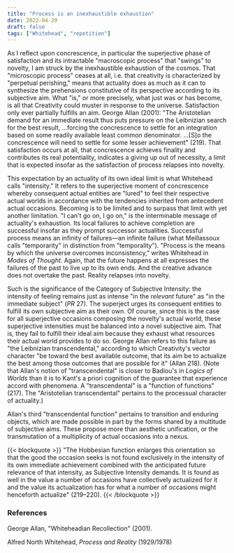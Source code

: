 ```yaml
---
title: "Process is an inexhaustible exhaustion"
date: 2022-04-20
draft: false
tags: ["Whitehead", "repetition"]
---
```

As I reflect upon concrescence, in particular the superjective phase of satisfaction and its intractable "macroscopic process" that "swings" to novelty, I am struck by the inexhaustible exhaustion of the cosmos.
That "microscopic process" ceases at all, i.e. that creativity is characterized by "perpetual perishing," means that actuality does as much as it can to synthesize the prehensions constitutive of its perspective according to its subjective aim.
What "is," or more precisely, what just was or has become, is all that Creativity could muster in response to the universe.
Satisfaction only ever partially fulfills an aim.
George Allan (2001): "The Aristotelian demand for an immediate result thus puts pressure on the Leibnizian search for the best result, ...forcing the concrescence to settle for an integration based on some readily available least common denominator. ...[S]o the concrescence will need to settle for some lesser achievement" (219).
That satisfaction occurs at all, that concrescence achieves finality and contributes its real potentiality, indicates a giving up out of necessity, a limit that is expected insofar as the satisfaction of process relapses into novelty.

This expectation by an actuality of its own ideal limit is what Whitehead calls "intensity."
It refers to the superjective moment of concrescence whereby consequent actual entities are "lured" to feel their respective actual worlds in accordance with the tendencies inherited from antecedent actual occasions.
Becoming is to be limited and to surpass that limit with yet another limitation.
"I can't go on, I go on," is the interminable message of actuality's exhaustion.
Its local failures to achieve completion are successful insofar as they prompt successor actualities.
Successful process means an infinity of failures—an infinite failure (what Meillassoux calls "temporarity" in distinction from "temporality").
"Process is the means by which the universe overcomes inconsistency," writes Whitehead in *Modes of Thought*.
Again, that the future happens at all expresses the failures of the past to live up to its own ends.
And the creative advance does not overtake the past. 
Reality relapses into novelty.

Such is the significance of the Category of Subjective Intensity: the intensity of feeling remains just as intense "in the *relevant* future" as "in the immediate subject" (*PR* 27).
The superject urges its consequent entities to fulfill its own subjective aim as their own.
Of course, since this is the case for all superjective occasions composing the novelty's actual world, these superjective intensities must be balanced into a novel subjective aim.
That is, they fail to fulfill their ideal aim because they exhaust what resources their actual world provides to do so.
George Allan refers to this failure as "the Leibnizian transcendental," according to which Creativity's vector character "be toward the best available outcome, that its aim be to actualize the best among those outcomes that are possible for it" (Allan 218).
(Note that Allan's notion of "transcendental" is closer to Badiou's in *Logics of Worlds* than it is to Kant's a priori cognition of the guarantee that experience accord with phenomena. A "transcendental" is a  "function of functions" (217). The "Aristotelian transcendental" pertains to the processual character of actuality.)

Allan's third "transcendental function" pertains to transition and enduring objects, which are made possible in part by the forms shared by a multitude of subjective aims.
These propose more than aesthetic unification, or the transmutation of a multiplicity of actual occasions into a nexus.

{{< blockquote >}}
"The Hobbesian function enlarges this orientation so that the good the occasion seeks is not found exclusively in the intensity of its own immediate achievement combined with the anticipated future relevance of that intensity, as Subjective Intensity demands. It is found as well in the value a number of occasions have collectively actualized for it and the value its actualization has for what a number of occasions  might henceforth actualize" (219–220).
{{< /blockquote >}}

### References
George Allan, "Whiteheadian Recollection" (2001).

Alfred North Whitehead, *Process and Reality* (1929/1978)
